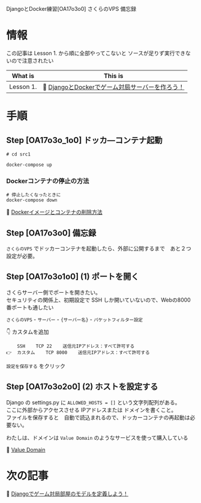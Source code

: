 DjangoとDocker練習[OA17o3o0] さくらのVPS 備忘録

# 情報

この記事は Lesson 1. から順に全部やってこないと ソースが足りず実行できないので注意されたい  

| What is   | This is                                                                                                 |
| --------- | ------------------------------------------------------------------------------------------------------- |
| Lesson 1. | 📖 [DjangoとDockerでゲーム対局サーバーを作ろう！](https://qiita.com/muzudho1/items/eb0df0ea604e1fd9cdae) |

# 手順

## Step [OA17o3o_1o0] ドッカ―コンテナ起動

```shell
# cd src1

docker-compose up
```

### Dockerコンテナの停止の方法

```shell
# 停止したくなったときに
docker-compose down
```

📖 [Dockerイメージとコンテナの削除方法](https://qiita.com/tifa2chan/items/e9aa408244687a63a0ae)  

## Step [OA17o3o0] 備忘録

`さくらのVPS` でドッカーコンテナを起動したら、外部に公開するまで　あと２つ設定が必要。

## Step [OA17o3o1o0] (1) ポートを開く

さくらサーバー側でポートを開きたい。  
セキュリティの関係上、初期設定で SSH しか開いていないので、Webの8000番ポートも通したい  

`さくらのVPS` - `サーバー` - `{サーバー名}` - `パケットフィルター設定`  

👇 カスタムを追加  

```plaintext
    SSH    TCP 22    送信元IPアドレス：すべて許可する
👉  カスタム    TCP 8000    送信元IPアドレス：すべて許可する
```

`設定を保存する` をクリック  

## Step [OA17o3o2o0] (2) ホストを設定する

Django の settings.py に `ALLOWED_HOSTS = []` という文字列配列がある。  
ここに外部からアクセスさせる IPアドレスまたは ドメインを書くこと。  
ファイルを保存すると　自動で読込まれるので、ドッカーコンテナの再起動は必要ない。  

わたしは、ドメインは `Value Domain` のようなサービスを使って購入している  

📖 [Value Domain](https://www.value-domain.com/)  

# 次の記事

📖 [Djangoでゲーム対局部屋のモデルを定義しよう！](https://qiita.com/muzudho1/items/e1cf253dd6929bcd708d)  
